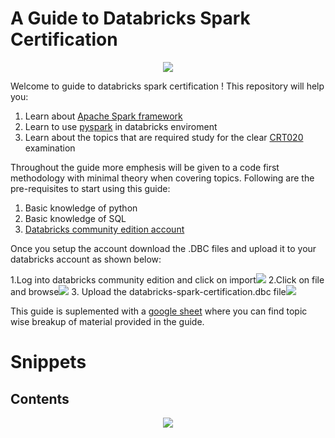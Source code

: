 # A Guide to Databricks Spark Certification


<p align="center">
  <img src="https://github.com/Realsid/databricks-spark-certification/blob/master/assets/db-logo.png">
</p>

Welcome to guide to databricks spark certification ! This repository will help you:
1. Learn about [Apache Spark framework](https://spark.apache.org/)
2. Learn to use [pyspark](https://spark.apache.org/docs/latest/api/python/index.html) in databricks enviroment 
3. Learn about the topics that are required study for the clear [CRT020](https://academy.databricks.com/category/certifications) examination

Throughout the guide more emphesis will be given to a code first methodology with minimal theory when covering topics. Following are the pre-requisites to start using this guide:

1. Basic knowledge of python
2. Basic knowledge of SQL
2. [Databricks community edition account](https://community.cloud.databricks.com/)

Once you setup the account download the .DBC files and upload it to your databricks account as shown below:

1.Log into databricks community edition and click on import![](https://github.com/Realsid/databricks-spark-certification/blob/master/assets/step1.png)
2.Click on file and browse![](https://github.com/Realsid/databricks-spark-certification/blob/master/assets/step2.png)
3. Upload the databricks-spark-certification.dbc file![](https://github.com/Realsid/databricks-spark-certification/blob/master/assets/step3.png)

This guide is suplemented with a [google sheet](https://docs.google.com/spreadsheets/d/1QOymDzCGG0LgzoFbSdwMPMEfysVwQs2oyTiIagSBSKM/edit?usp=sharing) where you can find topic wise breakup of material provided in the guide.

# Snippets
## Contents
<p align="center">
  <img src="https://github.com/Realsid/databricks-spark-certification/blob/master/assets/contents.jpg">
</p>
